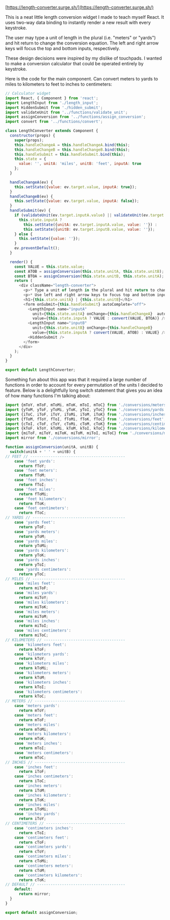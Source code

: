 [https://length-converter.surge.sh/](https://length-converter.surge.sh/)

This is a neat little length conversion widget I made to teach myself React. It uses two-way data binding to instantly render a new result with every keystroke.

The user may type a unit of length in the plural (i.e. "meters" or "yards") and hit return to change the conversion equation. The left and right arrow keys will focus the top and bottom inputs, respectively.

These design decisions were inspired by my dislike of touchpads. I wanted to make a conversion calculator that could be operated entirely by keystroke.

Here is the code for the main component. Can convert meters to yards to miles to kilometers to feet to inches to centimeters:

```javascript
// Calculator widget
import React, { Component } from 'react';
import LengthInput from './length_input';
import HiddenSubmit from './hidden_submit';
import validateUnit from '../functions/validate_unit';
import assignConversion from '../functions/assign_conversion';
import convert from '../functions/convert';

class LengthConverter extends Component {
  constructor(props) {
    super(props);
    this.handleChangeA = this.handleChangeA.bind(this);
    this.handleChangeB = this.handleChangeB.bind(this);
    this.handleSubmit = this.handleSubmit.bind(this);
    this.state = {
      value: '', unitA: 'miles', unitB: 'feet', inputA: true
    };
  }

  handleChangeA(ev) {
    this.setState({value: ev.target.value, inputA: true});
  }
  handleChangeB(ev) {
    this.setState({value: ev.target.value, inputA: false});
  }
  handleSubmit(ev) {
    if (validateUnit(ev.target.inputA.value) || validateUnit(ev.target.inputB.value)) {
      this.state.inputA ?
        this.setState({unitA: ev.target.inputA.value, value: ''}) :
        this.setState({unitB: ev.target.inputB.value, value: ''});
    } else {
      this.setState({value: ''});
    }
    ev.preventDefault();
  }

  render() {
    const VALUE = this.state.value;
    const ATOB = assignConversion(this.state.unitA, this.state.unitB);
    const BTOA = assignConversion(this.state.unitB, this.state.unitA);
    return (
      <div className="length-converter">
        <p>* Type a unit of length in the plural and hit return to change conversion</p>
        <p>* Use left and right arrow keys to focus top and bottom inputs, respectively</p>
        <h1>{this.state.unitA} | {this.state.unitB}</h1>
        <form onSubmit={this.handleSubmit} autoComplete="off">
          <LengthInput name="inputA"
            unit={this.state.unitA} onChange={this.handleChangeA}  autoFocus="true"
            value={this.state.inputA ? VALUE : convert(VALUE, BTOA)} />
          <LengthInput name="inputB"
            unit={this.state.unitB} onChange={this.handleChangeB}
            value={this.state.inputA ? convert(VALUE, ATOB) : VALUE} />
          <HiddenSubmit />
        </form>
      </div>
    );
  }
}

export default LengthConverter;
```

Something fun about this app was that it required a large number of functions in order to account for every permutation of the units I decided to feature. Below is a delightfully long switch statement that gives you an idea of how many functions I'm talking about:

```javascript
import {mToY, mToF, mToMi, mToK, mToI, mToC} from './conversions/meters';
import {yToM, yToF, yToMi, yToK, yToI, yToC} from './conversions/yards';
import {iToC, iToF, iToY, iToMi, iToM, iToK} from './conversions/inches';
import {fToM, fToY, fToI, fToMi, fToK, fToC} from './conversions/feet';
import {cToI, cToF, cToY, cToMi, cToM, cToK} from './conversions/centimeters';
import {kToF, kToY, kToMi, kToM, kToI, kToC} from './conversions/kilometers';
import {miToF, miToY, miToK, miToM, miToI, miToC} from './conversions/miles';
import mirror from './conversions/mirror';

function assignConversion(unitA, unitB) {
  switch(unitA + ' ' + unitB) {
// FEET // ------------------------------------------
    case 'feet yards':
      return fToY;
    case 'feet meters':
      return fToM;
    case 'feet inches':
      return fToI;
    case 'feet miles':
      return fToMi;
    case 'feet kilometers':
      return fToK;
    case 'feet centimeters':
      return fToC;
// YARDS // -----------------------------------------
    case 'yards feet':
      return yToF;
    case 'yards meters':
      return yToM;
    case 'yards miles':
      return yToMi;
    case 'yards kilometers':
      return yToK;
    case 'yards inches':
      return yToI;
    case 'yards centimeters':
      return yToC;
// MILES // -----------------------------------------
    case 'miles feet':
      return miToF;
    case 'miles yards':
      return miToY;
    case 'miles kilometers':
      return miToK;
    case 'miles meters':
      return miToM;
    case 'miles inches':
      return miToI;
    case 'miles centimeters':
      return miToC;
// KILOMETERS // ------------------------------------
    case 'kilometers feet':
      return kToF;
    case 'kilometers yards':
      return kToY;
    case 'kilometers miles':
      return kToMi;
    case 'kilometers meters':
      return kToM;
    case 'kilometers inches':
      return kToI;
    case 'kilometers centimeters':
      return kToC;
// METERS // ----------------------------------------
    case 'meters yards':
      return mToY;
    case 'meters feet':
      return mToF;
    case 'meters miles':
      return mToMi;
    case 'meters kilometers':
      return mToK;
    case 'meters inches':
      return mToI;
    case 'meters centimeters':
      return mToC;
// INCHES // ----------------------------------------
    case 'inches feet':
      return iToF;
    case 'inches centimeters':
      return iToC;
    case 'inches meters':
      return iToM;
    case 'inches kilometers':
      return iToK;
    case 'inches miles':
      return iToMi;
    case 'inches yards':
      return iToY;
// CENTIMETERS // -----------------------------------
    case 'centimeters inches':
      return cToI;
    case 'centimeters feet':
      return cToF;
    case 'centimeters yards':
      return cToY;
    case 'centimeters miles':
      return cToMi;
    case 'centimeters meters':
      return cToM;
    case 'centimeters kilometers':
      return cToK;
// DEFAULT // ---------------------------------------
    default:
      return mirror;
  }
}

export default assignConversion;
```
